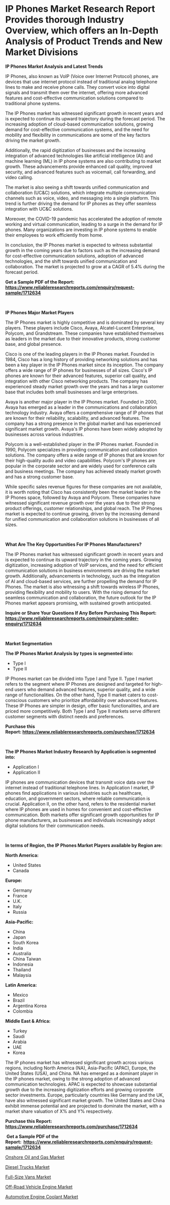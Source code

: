 <p><h1>IP Phones Market Research Report Provides thorough Industry Overview, which offers an In-Depth Analysis of Product Trends and New Market Divisions</h1></p><p><strong>IP Phones Market Analysis and Latest Trends</strong></p>
<p><p>IP Phones, also known as VoIP (Voice over Internet Protocol) phones, are devices that use internet protocol instead of traditional analog telephone lines to make and receive phone calls. They convert voice into digital signals and transmit them over the internet, offering more advanced features and cost-effective communication solutions compared to traditional phone systems.</p><p>The IP Phones market has witnessed significant growth in recent years and is expected to continue its upward trajectory during the forecast period. The increasing adoption of cloud-based communication solutions, growing demand for cost-effective communication systems, and the need for mobility and flexibility in communications are some of the key factors driving the market growth.</p><p>Additionally, the rapid digitization of businesses and the increasing integration of advanced technologies like artificial intelligence (AI) and machine learning (ML) in IP phone systems are also contributing to market growth. These advancements provide enhanced call quality, improved security, and advanced features such as voicemail, call forwarding, and video calling.</p><p>The market is also seeing a shift towards unified communication and collaboration (UC&C) solutions, which integrate multiple communication channels such as voice, video, and messaging into a single platform. This trend is further driving the demand for IP phones as they offer seamless integration with UC&C solutions.</p><p>Moreover, the COVID-19 pandemic has accelerated the adoption of remote working and virtual communication, leading to a surge in the demand for IP phones. Many organizations are investing in IP phone systems to enable their employees to work efficiently from home.</p><p>In conclusion, the IP Phones market is expected to witness substantial growth in the coming years due to factors such as the increasing demand for cost-effective communication solutions, adoption of advanced technologies, and the shift towards unified communication and collaboration. The market is projected to grow at a CAGR of 5.4% during the forecast period.</p></p>
<p><strong>Get a Sample PDF of the Report:&nbsp; <a href="https://www.reliableresearchreports.com/enquiry/request-sample/1712634">https://www.reliableresearchreports.com/enquiry/request-sample/1712634</a></strong></p>
<p>&nbsp;</p>
<p><strong>IP Phones Major Market Players</strong></p>
<p><p>The IP Phones market is highly competitive and is dominated by several key players. These players include Cisco, Avaya, Alcatel-Lucent Enterprise, Polycom, and Grandstream. These companies have established themselves as leaders in the market due to their innovative products, strong customer base, and global presence.</p><p>Cisco is one of the leading players in the IP Phones market. Founded in 1984, Cisco has a long history of providing networking solutions and has been a key player in the IP Phones market since its inception. The company offers a wide range of IP phones for businesses of all sizes. Cisco's IP phones are known for their advanced features, superior call quality, and integration with other Cisco networking products. The company has experienced steady market growth over the years and has a large customer base that includes both small businesses and large enterprises.</p><p>Avaya is another major player in the IP Phones market. Founded in 2000, Avaya has emerged as a leader in the communications and collaboration technology industry. Avaya offers a comprehensive range of IP phones that are known for their reliability, scalability, and advanced features. The company has a strong presence in the global market and has experienced significant market growth. Avaya's IP phones have been widely adopted by businesses across various industries.</p><p>Polycom is a well-established player in the IP Phones market. Founded in 1990, Polycom specializes in providing communication and collaboration solutions. The company offers a wide range of IP phones that are known for their high-quality audio and video capabilities. Polycom's IP phones are popular in the corporate sector and are widely used for conference calls and business meetings. The company has achieved steady market growth and has a strong customer base.</p><p>While specific sales revenue figures for these companies are not available, it is worth noting that Cisco has consistently been the market leader in the IP Phones space, followed by Avaya and Polycom. These companies have witnessed significant revenue growth over the years due to their strong product offerings, customer relationships, and global reach. The IP Phones market is expected to continue growing, driven by the increasing demand for unified communication and collaboration solutions in businesses of all sizes.</p></p>
<p>&nbsp;</p>
<p><strong>What Are The Key Opportunities For IP Phones Manufacturers?</strong></p>
<p><p>The IP Phones market has witnessed significant growth in recent years and is expected to continue its upward trajectory in the coming years. Growing digitization, increasing adoption of VoIP services, and the need for efficient communication solutions in business environments are driving the market growth. Additionally, advancements in technology, such as the integration of AI and cloud-based services, are further propelling the demand for IP Phones. The market is also witnessing a shift towards wireless IP Phones, providing flexibility and mobility to users. With the rising demand for seamless communication and collaboration, the future outlook for the IP Phones market appears promising, with sustained growth anticipated.</p></p>
<p><strong>Inquire or Share Your Questions If Any Before Purchasing This Report: <a href="https://www.reliableresearchreports.com/enquiry/pre-order-enquiry/1712634">https://www.reliableresearchreports.com/enquiry/pre-order-enquiry/1712634</a></strong></p>
<p>&nbsp;</p>
<p><strong>Market Segmentation</strong></p>
<p><strong>The IP Phones Market Analysis by types is segmented into:</strong></p>
<p><ul><li>Type I</li><li>Type II</li></ul></p>
<p><p>IP Phones market can be divided into Type I and Type II. Type I market refers to the segment where IP Phones are designed and targeted for high-end users who demand advanced features, superior quality, and a wide range of functionalities. On the other hand, Type II market caters to cost-conscious customers who prioritize affordability over advanced features. These IP Phones are simpler in design, offer basic functionalities, and are priced more competitively. Both Type I and Type II markets serve different customer segments with distinct needs and preferences.</p></p>
<p><strong>Purchase this Report:&nbsp;<a href="https://www.reliableresearchreports.com/purchase/1712634">https://www.reliableresearchreports.com/purchase/1712634</a></strong></p>
<p>&nbsp;</p>
<p><strong>The IP Phones Market Industry Research by Application is segmented into:</strong></p>
<p><ul><li>Application I</li><li>Application II</li></ul></p>
<p><p>IP phones are communication devices that transmit voice data over the internet instead of traditional telephone lines. In Application I market, IP phones find applications in various industries such as healthcare, education, and government sectors, where reliable communication is crucial. Application II, on the other hand, refers to the residential market where IP phones are used in homes for convenient and cost-effective communication. Both markets offer significant growth opportunities for IP phone manufacturers, as businesses and individuals increasingly adopt digital solutions for their communication needs.</p></p>
<p>&nbsp;</p>
<p><strong>In terms of Region, the IP Phones Market Players available by Region are:</strong></p>
<p>
    <p> <strong> North America: </strong>
        <ul>
            <li>United States</li>
            <li>Canada</li>
        </ul>
        </p> 
    <p> <strong> Europe: </strong>
        <ul>
            <li>Germany</li>
            <li>France</li>
            <li>U.K.</li>
            <li>Italy</li>
            <li>Russia</li>
        </ul>
        </p> 
    <p> <strong> Asia-Pacific: </strong>
        <ul>
            <li>China</li>
            <li>Japan</li>
            <li>South Korea</li>
            <li>India</li>
            <li>Australia</li>
            <li>China Taiwan</li>
            <li>Indonesia</li>
            <li>Thailand</li>
            <li>Malaysia</li>
        </ul>
        </p> 
    <p> <strong> Latin America: </strong>
        <ul>
            <li>Mexico</li>
            <li>Brazil</li>
            <li>Argentina Korea</li>
            <li>Colombia</li>
        </ul>
        </p> 
    <p> <strong> Middle East & Africa: </strong>
        <ul>
            <li>Turkey</li>
            <li>Saudi</li>
            <li>Arabia</li>
            <li>UAE</li>
            <li>Korea</li>
        </ul>
    </p>
    </p>
<p><p>The IP phones market has witnessed significant growth across various regions, including North America (NA), Asia-Pacific (APAC), Europe, the United States (USA), and China. NA has emerged as a dominant player in the IP phones market, owing to the strong adoption of advanced communication technologies. APAC is expected to showcase substantial growth due to the increasing digitization efforts and growing corporate sector investments. Europe, particularly countries like Germany and the UK, have also witnessed significant market growth. The United States and China exhibit immense potential and are projected to dominate the market, with a market share valuation of X% and Y% respectively.</p></p>
<p><strong>Purchase this Report: <a href="https://www.reliableresearchreports.com/purchase/1712634">https://www.reliableresearchreports.com/purchase/1712634</a></strong></p>
<p>&nbsp;<strong>Get a Sample PDF of the Report:&nbsp;&nbsp;<a href="https://www.reliableresearchreports.com/enquiry/request-sample/1712634">https://www.reliableresearchreports.com/enquiry/request-sample/1712634</a></strong></p>
<p><strong></strong></p>
<p><p><a href="https://medium.com/@bhumi.technologiesmumbai/onshore-oil-and-gas-market-furnishes-information-on-market-share-market-trends-and-market-growth-744de7d2f83a">Onshore Oil and Gas Market</a></p><p><a href="https://medium.com/@viksingh034/decoding-diesel-trucks-market-metrics-market-share-trends-and-growth-patterns-12db71c80864">Diesel Trucks Market</a></p><p><a href="https://medium.com/@hotspotelectronicsstore/full-size-vans-market-research-report-its-history-and-forecast-2023-to-2030-1625e0f419d4">Full-Size Vans Market</a></p><p><a href="https://medium.com/@the.strong.zer0/off-road-vehicle-engine-market-the-key-to-successful-business-strategy-forecast-till-2030-d609df7b2b9d">Off-Road Vehicle Engine Market</a></p><p><a href="https://medium.com/@hotspotvendor/analyzing-automotive-engine-coolant-market-global-industry-perspective-and-forecast-2023-to-2030-7dba8ca49e3d">Automotive Engine Coolant Market</a></p></p>